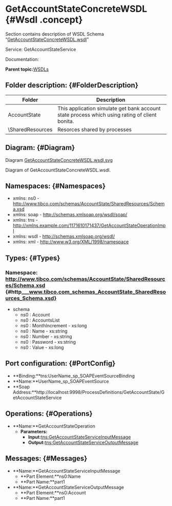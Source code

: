 # GetAccountStateConcreteWSDL {#Wsdl .concept}

Section contains description of WSDL Schema “[GetAccountStateConcreteWSDL.wsdl](GetAccountStateConcreteWSDL.wsdl)”

Service: GetAccountStateService

Documentation:

**Parent topic:**[WSDLs](../../../../../../modules/demo_Enterprise/dita/projects/AccountState/common/wsdl.md)

## Folder description: {#FolderDescription}

|Folder|Description|
|------|-----------|
|AccountState|This application simulate get bank account state process which using rating of client bonita.|
|\\SharedResources|Resorces shared by processes|

## Diagram: {#Diagram}

Diagram [GetAccountStateConcreteWSDL.wsdl.svg](GetAccountStateConcreteWSDL.wsdl.svg)

Diagram of GetAccountStateConcreteWSDL.wsdl.

## Namespaces: {#Namespaces}

-   xmlns: ns0 - http://www.tibco.com/schemas/AccountState/SharedResources/Schema.xsd
-   xmlns: soap - http://schemas.xmlsoap.org/wsdl/soap/
-   xmlns: tns - http://xmlns.example.com/1171610171437/GetAccountStateOperationImpl
-   xmlns: wsdl - http://schemas.xmlsoap.org/wsdl/
-   xmlns: xml - http://www.w3.org/XML/1998/namespace

## Types: {#Types}

### Namespace: http://www.tibco.com/schemas/AccountState/SharedResources/Schema.xsd {#http___www.tibco.com_schemas_AccountState_SharedResources_Schema.xsd}

-   schema
    -   ns0 : Account
    -   ns0 : AccountsList
    -   ns0 : MonthIncrement - xs:long
    -   ns0 : Name - xs:string
    -   ns0 : Number - xs:string
    -   ns0 : Password - xs:string
    -   ns0 : Value - xs:long

## Port configuration: {#PortConfig}

-   **Binding:**tns:UserName\_sp\_SOAPEventSourceBinding
-   **Name:**UserName\_sp\_SOAPEventSource
-   **Soap Address:**http://localhost:9998/ProcessDefinitions/GetAccountState/GetAccountStateService

## Operations: {#Operations}

-   **Name:**GetAccountStateOperation
    -   **Parameters:**
        -   **Input:**[tns:GetAccountStateServiceInputMessage](#Messages)
        -   **Output:**[tns:GetAccountStateServiceOutputMessage](#Messages)

## Messages: {#Messages}

-   **Name:**GetAccountStateServiceInputMessage
    -   **Part Element:**ns0:Name
    -   **Part Name:**part1
-   **Name:**GetAccountStateServiceOutputMessage
    -   **Part Element:**ns0:Account
    -   **Part Name:**part1

